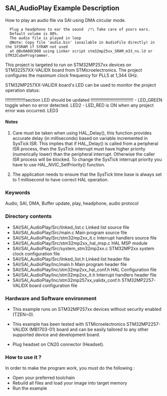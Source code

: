 ## <b>SAI_AudioPlay Example Description</b>

How to  play an audio file via SAI using DMA circular mode.

      Plug a headphone to ear the sound  /!\ Take care of yours ears.
      Default volume is 80%.
      The audio file is played in loop
      @Note: Copy file 'audio.bin' (available in AudioFile directly) in the SYSRAM if SYRAM not used 
      at @0x0A00C800 using Linker script stm32mp25xx_SRAM_m33_ns.ld or STM32CubeProgrammer.

This project is targeted to run on STM32MP257xx devices on STM32257XX-VALIDX board from STMicroelectronics.
The project configures the maximum clock frequency for PLL5 at 1,344 GHz.

STM32MP257XX-VALIDX board's LED can be used to monitor the project operation status:

!!!!!!!!!!!!!!!!section LED should be updated !!!!!!!!!!!!!!!!!!!!!!!!!!!!!!!!!!
     - LED_GREEN  toggle when no error detected. LED2 
     - LED_RED  is ON when any project error was occurred. LED3 


#### <b>Notes</b>

 1. Care must be taken when using HAL_Delay(), this function provides accurate delay (in milliseconds)
      based on variable incremented in SysTick ISR. This implies that if HAL_Delay() is called from
      a peripheral ISR process, then the SysTick interrupt must have higher priority (numerically lower)
      than the peripheral interrupt. Otherwise the caller ISR process will be blocked.
      To change the SysTick interrupt priority you have to use HAL_NVIC_SetPriority() function.

 2. The application needs to ensure that the SysTick time base is always set to 1 millisecond
      to have correct HAL operation.

### <b>Keywords</b>

Audio, SAI, DMA, Buffer update, play, headphone, audio protocol

### <b>Directory contents</b>

  - SAI/SAI_AudioPlay/Src/linked_list.c               Linked list source file
  - SAI/SAI_AudioPlay/Src/main.c                      Main program source file
  - SAI/SAI_AudioPlay/Src/stm32mp2xx_it.c             Interrupt handlers source file
  - SAI/SAI_AudioPlay/Src/stm32mp2xx_hal_msp.c        HAL MSP module
  - SAI/SAI_AudioPlay/Src/system_stm32mp2xx.c         STM32MP2xx system clock configuration file
  - SAI/SAI_AudioPlay/Src/linked_list.h               Linked list header file
  - SAI/SAI_AudioPlay/Inc/main.h                      Main program header file
  - SAI/SAI_AudioPlay/Inc/stm32mp2xx_hal_conf.h       HAL Configuration file
  - SAI/SAI_AudioPlay/Inc/stm32mp2xx_it.h             Interrupt handlers header file
  - SAI/SAI_AudioPlay/Inc/stm32mp257xx_validx_conf.h  STM32MP2257-VALIDX board configuration file

### <b>Hardware and Software environment</b>

  - This example runs on STM32MP257xx devices without security enabled (TZEN=0).

  - This example has been tested with STMicroelectronics STM32MP2257-VALIDX (MB1703-01)
    board and can be easily tailored to any other supported device
    and development board.

  - Plug headset on CN20 connector (Headset).

### <b>How to use it ?</b>

In order to make the program work, you must do the following :

 - Open your preferred toolchain
 - Rebuild all files and load your image into target memory
 - Run the example

